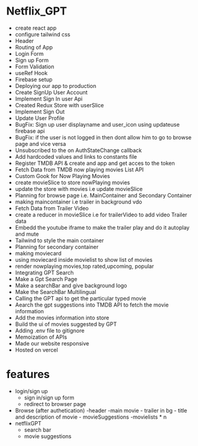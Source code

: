 # Netflix_GPT

  - create react app
  - configure tailwind css
  - Header
  - Routing of App
  - Login Form
  - Sign up Form
  - Form Validation
  - useRef Hook
  - Firebase setup
  - Deploying our app to production
  - Create SignUp User Account
  - Implement Sign In user Api
  - Created Redux Store with userSlice
  - Implement Sign Out
  - Update User Profile
  - BugFix: Sign up user displayname and user_icon using updateuse firebase api
  - BugFix: if the user is not logged in then dont allow him to go to browse page and vice versa
  - Unsubscribed to the on AuthStateChange callback
  - Add hardcoded values and links to constants file
  - Register TMDB API & create and app and get acces to the token
  - Fetch Data from TMDB now playing movies List API
  - Custom Gook for Now Playing Movies
  - create movieSlice to store nowPlaying movies
  - update the store with movies i.e update movieSlice
  - Planning for browse page i.e. MainContainer and Secondary Container
  - making maincontainer i.e trailer in background vdo 
  - Fetch Data from Trailer Video
  - create a reducer in movieSlice i.e for trailerVideo to add video Trailer data
  - Embedd the youtube iframe to make the trailer play and do it autoplay and mute
  - Tailwind to style the main container
  - Planning for secondary container
  - making moviecard
  - using moviecard inside movielist to show list of movies
  - render nowplaying movies,top rated,upcoming, popular 
  - Integrating GPT Search
  - Make a Gpt Search Page
  - Make a searchBar and give background logo
  - Make the SearchBar Multilingual
  - Calling the GPT api to get the particular typed movie
  - Aearch the gpt suggestions into TMDB API to fetch the movie information
  - Add the movies information into store 
  - Build the ui of movies suggested by GPT
  - Adding .env file to gitignore
  - Memoization of APIs
  - Made our website responsive
  - Hosted on vercel




# features
   - login/sign up
      - sign in/sign up form
      - redirect to browser page
   - Browse (after authetication)
      -header
      -main movie
          - trailer in bg
          - title and description of movie
          - movieSuggestions
               -movielists * n
   - netflixGPT
      - search bar
      - movie suggestions
             